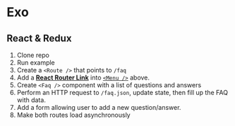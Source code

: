 # Exo

## React &amp; Redux

1.  Clone repo
2.  Run example
3.  Create a `<Route />` that points to `/faq`
4.  Add a [**React Router Link**](https://reacttraining.com/react-router/web/api/Link) into [`<Menu />`](components/layout/menu/Menu.jsx) above.
5.  Create `<Faq />` component with a list of questions and answers
6.  Perform an HTTP request to `/faq.json`, update state, then fill up the FAQ with data.
7.  Add a form allowing user to add a new question/answer.
8.  Make both routes load asynchronously
